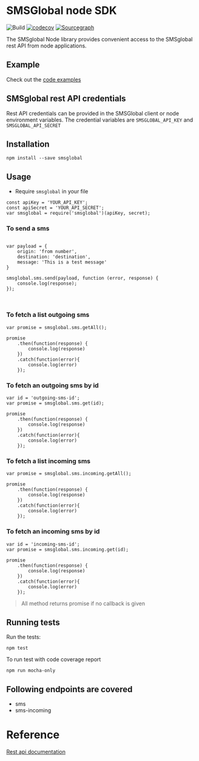 # SMSGlobal node SDK


![Build](https://github.com/smsglobal/smsglobal-node/workflows/Build/badge.svg?branch=master)
[![codecov](https://codecov.io/gh/smsglobal/smsglobal-node/branch/master/graph/badge.svg)](https://codecov.io/gh/smsglobal/smsglobal-node)
[![Sourcegraph](https://sourcegraph.com/github.com/smsglobal/smsglobal-node/-/badge.svg)](https://sourcegraph.com/github.com/smsglobal/smsglobal-node?badge)


The SMSglobal Node library provides convenient access to the SMSglobal rest API from node applications.


## Example
 Check out the [code examples](examples)


## SMSglobal rest API credentials

Rest API credentials can be provided in the SMSGlobal client or node environment variables. The credential variables are `SMSGLOBAL_API_KEY` and `SMSGLOBAL_API_SECRET`



## Installation

```
npm install --save smsglobal
```


## Usage

* Require `smsglobal` in your file


```
const apiKey = 'YOUR_API_KEY';
const apiSecret = 'YOUR_API_SECRET';
var smsglobal = require('smsglobal')(apiKey, secret);
```

### To send a sms
```

var payload = {
    origin: 'from number',
    destination: 'destination',
    message: 'This is a test message'
}

smsglobal.sms.send(payload, function (error, response) {
    console.log(response);
});



```
### To fetch a list outgoing sms

```
var promise = smsglobal.sms.getAll();

promise
    .then(function(response) {
        console.log(response)
    })
    .catch(function(error){
        console.log(error)
    });
```

### To fetch an outgoing sms by id

```
var id = 'outgoing-sms-id';
var promise = smsglobal.sms.get(id);

promise
    .then(function(response) {
        console.log(response)
    })
    .catch(function(error){
        console.log(error)
    });
```

### To fetch a list incoming sms

```
var promise = smsglobal.sms.incoming.getAll();

promise
    .then(function(response) {
        console.log(response)
    })
    .catch(function(error){
        console.log(error)
    });
```

### To fetch an incoming sms by id

```
var id = 'incoming-sms-id';
var promise = smsglobal.sms.incoming.get(id);

promise
    .then(function(response) {
        console.log(response)
    })
    .catch(function(error){
        console.log(error)
    });
```
> All method returns promise if no callback is given

## Running tests

Run the tests:

```
npm test
```


To run test with code coverage report

```
npm run mocha-only
```


## Following endpoints are covered
* sms
* sms-incoming

# Reference
[Rest api documentation](https://www.smsglobal.com/rest-api/)